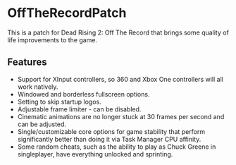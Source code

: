 # OffTheRecordPatch
This is a patch for Dead Rising 2: Off The Record that brings some quality of life improvements to the game.

## Features
* Support for XInput controllers, so 360 and Xbox One controllers will all work natively.
* Windowed and borderless fullscreen options.
* Setting to skip startup logos.
* Adjustable frame limiter - can be disabled.
* Cinematic animations are no longer stuck at 30 frames per second and can be adjusted.
* Single/customizable core options for game stability that perform significantly better than doing it via Task Manager CPU affinity.
* Some random cheats, such as the ability to play as Chuck Greene in singleplayer, have everything unlocked and sprinting.
